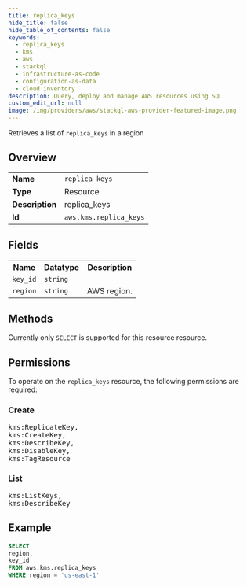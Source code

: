 ```yaml
---
title: replica_keys
hide_title: false
hide_table_of_contents: false
keywords:
  - replica_keys
  - kms
  - aws
  - stackql
  - infrastructure-as-code
  - configuration-as-data
  - cloud inventory
description: Query, deploy and manage AWS resources using SQL
custom_edit_url: null
image: /img/providers/aws/stackql-aws-provider-featured-image.png
---
```

Retrieves a list of <code>replica_keys</code> in a region

## Overview
<table><tbody>
<tr><td><b>Name</b></td><td><code>replica_keys</code></td></tr>
<tr><td><b>Type</b></td><td>Resource</td></tr>
<tr><td><b>Description</b></td><td>replica_keys</td></tr>
<tr><td><b>Id</b></td><td><code>aws.kms.replica_keys</code></td></tr>
</tbody></table>

## Fields
<table><tbody>
<tr><th>Name</th><th>Datatype</th><th>Description</th></tr>
<tr><td><code>key_id</code></td><td><code>string</code></td><td></td></tr>
<tr><td><code>region</code></td><td><code>string</code></td><td>AWS region.</td></tr>

</tbody></table>

## Methods
Currently only <code>SELECT</code> is supported for this resource resource.

## Permissions

To operate on the <code>replica_keys</code> resource, the following permissions are required:

### Create
<pre>
kms:ReplicateKey,
kms:CreateKey,
kms:DescribeKey,
kms:DisableKey,
kms:TagResource</pre>

### List
<pre>
kms:ListKeys,
kms:DescribeKey</pre>


## Example
```sql
SELECT
region,
key_id
FROM aws.kms.replica_keys
WHERE region = 'us-east-1'
```
